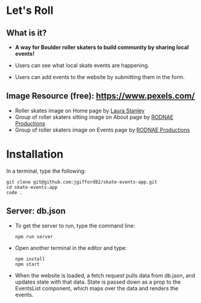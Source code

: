 # Let's Roll

## What is it?

- **A way for Boulder roller skaters to build community by sharing local events!**
- Users can see what local skate events are happening.

- Users can add events to the website by submitting them in the form.

## Image Resource (free): https://www.pexels.com/

- Roller skates image on Home page by [Laura Stanley](https://www.pexels.com/photo/white-and-red-roller-skates-2005992/)
- Group of roller skaters sitting image on About page by [RODNAE Productions](https://www.pexels.com/photo/people-wearing-roller-skates-7335292/)
- Group of roller skaters image on Events page by [RODNAE Productions](https://www.pexels.com/photo/man-in-black-t-shirt-and-yellow-pants-running-on-road-7335260/)

# Installation

In a terminal, type the following:

```
git clone git@github.com:jgifford82/skate-events-app.git
cd skate-events-app
code .
```

## Server: db.json

- To get the server to run, type the command line:
  ```
  npm run server
  ```
- Open another terminal in the editor and type:

  ```
  npm install
  npm start
  ```

- When the website is loaded, a fetch request pulls data from db.json, and updates state with that data. State is passed down as a prop to the EventsList component, which maps over the data and renders the events.
